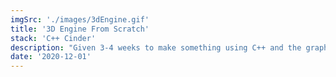 ```yaml
---
imgSrc: './images/3dEngine.gif'
title: '3D Engine From Scratch'
stack: 'C++ Cinder'
description: "Given 3-4 weeks to make something using C++ and the graphics API Cinder, I set out to build the systems behind transforming 3D perspective to a 2D screen. After a lot of pacing around my dorm room, I developed a system with simple lighting that could render a first person perspective moving around inside of a room."
date: '2020-12-01'
---
```

